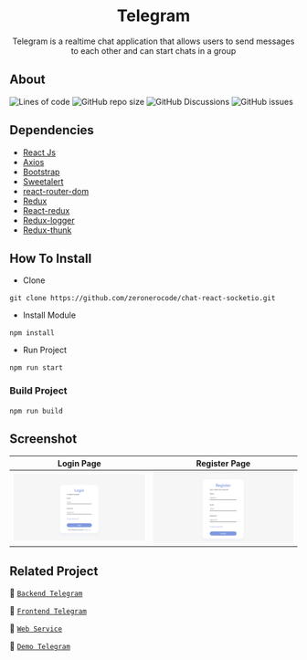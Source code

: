 <h1 align="center">Telegram</h1>

<p align="center">
</p>
<p align="center">
  Telegram is a realtime chat application that allows users to send messages to each other and can start chats in a group
</p>

## About
![Lines of code](https://img.shields.io/tokei/lines/github/zeronerocode/chat-react-socketio?style=for-the-badge)
![GitHub repo size](https://img.shields.io/github/repo-size/zeronerocode/chat-react-socketio?style=for-the-badge)
![GitHub Discussions](https://img.shields.io/github/discussions/zeronerocode/chat-react-socketio?style=for-the-badge)
![GitHub issues](https://img.shields.io/github/issues/zeronerocode/chat-react-socketio?style=for-the-badge)

## Dependencies
- [React Js](https://(https://reactjs.org)/)
- [Axios](https://www.npmjs.com/package/axios)
- [Bootstrap](https://www.npmjs.com/package/bootstrap)
- [Sweetalert](https://www.npmjs.com/package/sweetalert)
- [react-router-dom](https://www.npmjs.com/package/react-router-dom)
- [Redux](https://www.npmjs.com/package/redux)
- [React-redux](https://www.npmjs.com/package/react-redux)
- [Redux-logger](https://www.npmjs.com/package/redux-logger)
- [Redux-thunk](https://www.npmjs.com/search?q=redux-thunk)


## How To Install

- Clone
```
git clone https://github.com/zeronerocode/chat-react-socketio.git
```

- Install Module
```
npm install
```

- Run Project
```
npm run start
```

### Build Project
```
npm run build
```

## Screenshot
| Login Page | Register Page |
| ------------- | ------------- |
| ![Login](/public/screenshoot/chat-login.png?raw=true "Login Page") | ![Register](/public/screenshoot/chat-register.png?raw=true "Register Page")|


## Related Project

:rocket: [`Backend Telegram`](https://github.com/zeronerocode/TeleApp)

:rocket: [`Frontend Telegram`](https://github.com/zeronerocode/chat-react-socketio)

:rocket: [`Web Service`](https://zerhoshop-server.herokuapp.com/)

:rocket: [`Demo Telegram`](https://chat-react-socketio-seven.vercel.app/)

